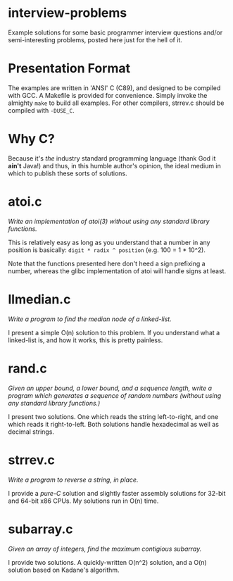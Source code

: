 interview-problems
==================

Example solutions for some basic programmer interview questions and/or semi-interesting problems,
posted here just for the hell of it.

Presentation Format
===================

The examples are written in 'ANSI' C (C89), and designed to be compiled with GCC. A Makefile is provided
for convenience. Simply invoke the almighty ``make`` to build all examples. For other compilers,
strrev.c should be compiled with ``-DUSE_C``.

Why C?
======

Because it's _the_ industry standard programming language (thank God it **ain't** Java!)
and thus, in this humble author's opinion, the ideal medium in which to publish these
sorts of solutions.

atoi.c
======

_Write an implementation of atoi(3) without using any standard library functions._

This is relatively easy as long as you understand that a number in any position is basically:
``digit * radix ^ position`` (e.g. 100 = 1 * 10^2).

Note that the functions presented here don't heed a sign prefixing a number, whereas the
glibc implementation of atoi will handle signs at least.

llmedian.c
==========

_Write a program to find the median node of a linked-list._

I present a simple O(n) solution to this problem. If you understand what a linked-list is,
and how it works, this is pretty painless.

rand.c
======

_Given an upper bound, a lower bound, and a sequence length, write a program which generates
a sequence of random numbers (without using any standard library functions.)_

I present two solutions. One which reads the string left-to-right, and one which reads it
right-to-left. Both solutions handle hexadecimal as well as decimal strings.

strrev.c
========

_Write a program to reverse a string, in place._

I provide a *pure-C* solution and slightly faster assembly solutions for 32-bit
and 64-bit x86 CPUs. My solutions run in O(n) time.

subarray.c
==========

_Given an array of integers, find the maximum contigious subarray._

I provide two solutions. A quickly-written O(n^2) solution, and a O(n) solution based on
Kadane's algorithm.
